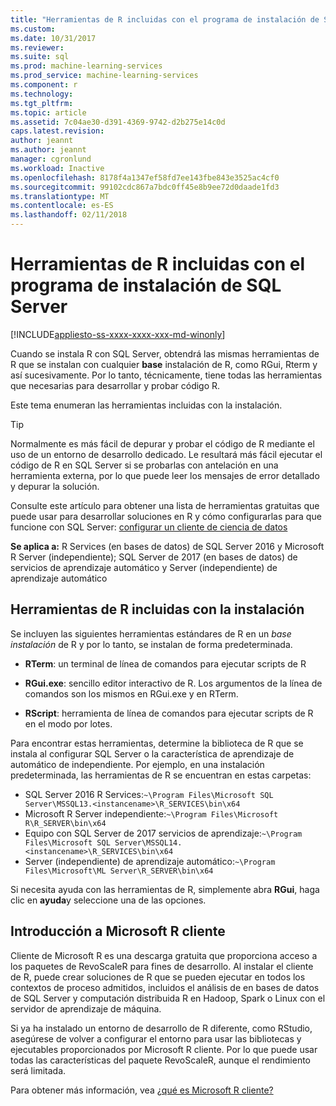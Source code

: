```yaml
---
title: "Herramientas de R incluidas con el programa de instalación de SQL Server | Documentos de Microsoft"
ms.custom: 
ms.date: 10/31/2017
ms.reviewer: 
ms.suite: sql
ms.prod: machine-learning-services
ms.prod_service: machine-learning-services
ms.component: r
ms.technology: 
ms.tgt_pltfrm: 
ms.topic: article
ms.assetid: 7c04ae30-d391-4369-9742-d2b275e14c0d
caps.latest.revision: 
author: jeannt
ms.author: jeannt
manager: cgronlund
ms.workload: Inactive
ms.openlocfilehash: 8178f4a1347ef58fd7ee143fbe843e3525ac4cf0
ms.sourcegitcommit: 99102cdc867a7bdc0ff45e8b9ee72d0daade1fd3
ms.translationtype: MT
ms.contentlocale: es-ES
ms.lasthandoff: 02/11/2018
---
```

# <a name="r-tools-included-with-sql-server-setup"></a>Herramientas de R incluidas con el programa de instalación de SQL Server
[!INCLUDE[appliesto-ss-xxxx-xxxx-xxx-md-winonly](../../includes/appliesto-ss-xxxx-xxxx-xxx-md-winonly.md)]

Cuando se instala R con SQL Server, obtendrá las mismas herramientas de R que se instalan con cualquier **base** instalación de R, como RGui, Rterm y así sucesivamente. Por lo tanto, técnicamente, tiene todas las herramientas que necesarias para desarrollar y probar código R.

Este tema enumeran las herramientas incluidas con la instalación.

> [!TIP]
> 
> Normalmente es más fácil de depurar y probar el código de R mediante el uso de un entorno de desarrollo dedicado. Le resultará más fácil ejecutar el código de R en SQL Server si se probarlas con antelación en una herramienta externa, por lo que puede leer los mensajes de error detallado y depurar la solución.
> 
> Consulte este artículo para obtener una lista de herramientas gratuitas que puede usar para desarrollar soluciones en R y cómo configurarlas para que funcione con SQL Server: [configurar un cliente de ciencia de datos](set-up-a-data-science-client.md)

**Se aplica a:** R Services (en bases de datos) de SQL Server 2016 y Microsoft R Server (independiente); SQL Server de 2017 (en bases de datos) de servicios de aprendizaje automático y Server (independiente) de aprendizaje automático

## <a name="r-tools-included-with-installation"></a>Herramientas de R incluidas con la instalación

Se incluyen las siguientes herramientas estándares de R en un *base instalación* de R y por lo tanto, se instalan de forma predeterminada.

+ **RTerm**: un terminal de línea de comandos para ejecutar scripts de R

+ **RGui.exe**: sencillo editor interactivo de R. Los argumentos de la línea de comandos son los mismos en RGui.exe y en RTerm.

+ **RScript**: herramienta de línea de comandos para ejecutar scripts de R en el modo por lotes.

Para encontrar estas herramientas, determine la biblioteca de R que se instala al configurar SQL Server o la característica de aprendizaje de automático de independiente. Por ejemplo, en una instalación predeterminada, las herramientas de R se encuentran en estas carpetas:

+ SQL Server 2016 R Services:`~\Program Files\Microsoft SQL Server\MSSQL13.<instancename>\R_SERVICES\bin\x64`
+ Microsoft R Server independiente:`~\Program Files\Microsoft R\R_SERVER\bin\x64`
+ Equipo con SQL Server de 2017 servicios de aprendizaje:`~\Program Files\Microsoft SQL Server\MSSQL14.<instancename>\R_SERVICES\bin\x64`
+ Server (independiente) de aprendizaje automático:`~\Program Files\Microsoft\ML Server\R_SERVER\bin\x64`

Si necesita ayuda con las herramientas de R, simplemente abra **RGui**, haga clic en **ayuda**y seleccione una de las opciones.

## <a name="introducing-microsoft-r-client"></a>Introducción a Microsoft R cliente

Cliente de Microsoft R es una descarga gratuita que proporciona acceso a los paquetes de RevoScaleR para fines de desarrollo. Al instalar el cliente de R, puede crear soluciones de R que se pueden ejecutar en todos los contextos de proceso admitidos, incluidos el análisis de en bases de datos de SQL Server y computación distribuida R en Hadoop, Spark o Linux con el servidor de aprendizaje de máquina.

Si ya ha instalado un entorno de desarrollo de R diferente, como RStudio, asegúrese de volver a configurar el entorno para usar las bibliotecas y ejecutables proporcionados por Microsoft R cliente. Por lo que puede usar todas las características del paquete RevoScaleR, aunque el rendimiento será limitada.

Para obtener más información, vea [¿qué es Microsoft R cliente?](https://docs.microsoft.com/machine-learning-server/r-client/what-is-microsoft-r-client)
